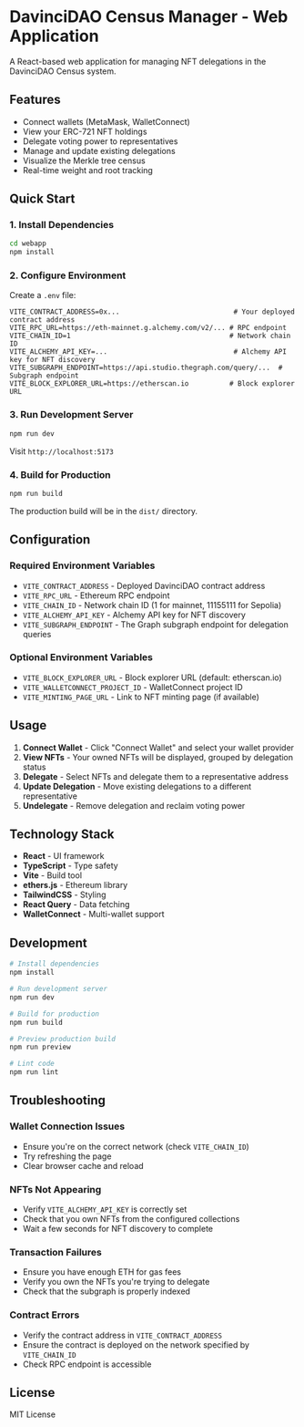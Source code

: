 # DavinciDAO Census Manager - Web Application

A React-based web application for managing NFT delegations in the DavinciDAO Census system.

## Features

- Connect wallets (MetaMask, WalletConnect)
- View your ERC-721 NFT holdings
- Delegate voting power to representatives
- Manage and update existing delegations
- Visualize the Merkle tree census
- Real-time weight and root tracking

## Quick Start

### 1. Install Dependencies

```bash
cd webapp
npm install
```

### 2. Configure Environment

Create a `.env` file:

```env
VITE_CONTRACT_ADDRESS=0x...                            # Your deployed contract address
VITE_RPC_URL=https://eth-mainnet.g.alchemy.com/v2/... # RPC endpoint
VITE_CHAIN_ID=1                                       # Network chain ID
VITE_ALCHEMY_API_KEY=...                               # Alchemy API key for NFT discovery
VITE_SUBGRAPH_ENDPOINT=https://api.studio.thegraph.com/query/...  # Subgraph endpoint
VITE_BLOCK_EXPLORER_URL=https://etherscan.io          # Block explorer URL
```

### 3. Run Development Server

```bash
npm run dev
```

Visit `http://localhost:5173`

### 4. Build for Production

```bash
npm run build
```

The production build will be in the `dist/` directory.

## Configuration

### Required Environment Variables

- `VITE_CONTRACT_ADDRESS` - Deployed DavinciDAO contract address
- `VITE_RPC_URL` - Ethereum RPC endpoint
- `VITE_CHAIN_ID` - Network chain ID (1 for mainnet, 11155111 for Sepolia)
- `VITE_ALCHEMY_API_KEY` - Alchemy API key for NFT discovery
- `VITE_SUBGRAPH_ENDPOINT` - The Graph subgraph endpoint for delegation queries

### Optional Environment Variables

- `VITE_BLOCK_EXPLORER_URL` - Block explorer URL (default: etherscan.io)
- `VITE_WALLETCONNECT_PROJECT_ID` - WalletConnect project ID
- `VITE_MINTING_PAGE_URL` - Link to NFT minting page (if available)

## Usage

1. **Connect Wallet** - Click "Connect Wallet" and select your wallet provider
2. **View NFTs** - Your owned NFTs will be displayed, grouped by delegation status
3. **Delegate** - Select NFTs and delegate them to a representative address
4. **Update Delegation** - Move existing delegations to a different representative
5. **Undelegate** - Remove delegation and reclaim voting power

## Technology Stack

- **React** - UI framework
- **TypeScript** - Type safety
- **Vite** - Build tool
- **ethers.js** - Ethereum library
- **TailwindCSS** - Styling
- **React Query** - Data fetching
- **WalletConnect** - Multi-wallet support

## Development

```bash
# Install dependencies
npm install

# Run development server
npm run dev

# Build for production
npm run build

# Preview production build
npm run preview

# Lint code
npm run lint
```

## Troubleshooting

### Wallet Connection Issues
- Ensure you're on the correct network (check `VITE_CHAIN_ID`)
- Try refreshing the page
- Clear browser cache and reload

### NFTs Not Appearing
- Verify `VITE_ALCHEMY_API_KEY` is correctly set
- Check that you own NFTs from the configured collections
- Wait a few seconds for NFT discovery to complete

### Transaction Failures
- Ensure you have enough ETH for gas fees
- Verify you own the NFTs you're trying to delegate
- Check that the subgraph is properly indexed

### Contract Errors
- Verify the contract address in `VITE_CONTRACT_ADDRESS`
- Ensure the contract is deployed on the network specified by `VITE_CHAIN_ID`
- Check RPC endpoint is accessible

## License

MIT License
